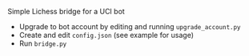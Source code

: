 Simple Lichess bridge for a UCI bot

* Upgrade to bot account by editing and running `upgrade_account.py`
* Create and edit `config.json` (see example for usage)
* Run `bridge.py`
